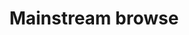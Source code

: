 ---
# This file is a template to document a new frontend template within the GOV.UK Publishing Design Guide website.
layout: frontend-template-documentation
sectionKey: Frontend templates

# Step 1: Duplicate and rename this file to the proposed frontend template you want to include in the Publishing Design Guide website.
# When duplicating and renaming this file use lowercase and replace any spaces with a dash (ie. -)

# Step 2: Set "eleventyExcludeFromCollections" to "false". This will ensure that the code snippet is commented out and a page will be display withinin the Publishing Design Guide.
eleventyExcludeFromCollections: false

# Step 3: Establish the relationship of this frontend template.
# The relationship between frontend templates will be demonstrated visually via levels on the left-hand navigation menu. For instance, "GitHub smart answers" is only revealed when the end-user selects "Smart answer" since "GitHub smart answers" a child template to the "Smart answer" frontend template.
eleventyNavigation:
  # If this frontend template is not associated with or a child to another frontend template, set the field below ("parent") to "Frontend templates"
  parent: Frontend templates

# Step 4: Input data points according to fields below to the best of your ability. Any fields without any data points will not be displayed on the website.

# Name of the frontend tempalte
# This is the name of the frontend template (ex. Homepage). It is required to display the title on the page, in the meta data, and in the left-hand navigation menu of the frontend templates page.
title: Mainstream browse

# Description of the frontend template
# This briefly describes what the frontend template is. It is required to display the description on the page, and in the <head> meta description.
description: Mainstream browse is a topic system that groups together content by popular topics on GOV.UK.

# Embedding the figma file of the frontend template
# This will display a Figma embed on the page.
# To add a Figma embed, copy only the URL within the embed snippet.
figmaLink: #Delete this comment before entering the Figma embed URL of the Figma representaiton of this frontend template.

# How the frontend template works
# Briefly descibe how this frontend template works. For instance, listing out what end-user can do on a page that uses this frontend template, as well as it's relation to other pages and its associated frontend templates on GOV.UK.
# You MUST wrap this in single quotation marks (ie. ' '), since markdown can be used to enter this information. To create a heading, use three hashes (ie. ###).
howItWorks:
  'There are two levels of mainstream browse pages:
    
    - [Level one](./level-one) – Topic (parent)
    
    - [Level two](./level-two) – Subtopic (child) 
  
  
    Mainstream browse topics are listed in the main menu and on the GOV.UK homepage under ‘Services and information’ heading.'

# Live examples of webpages that use this frontend template
# List out all the pages on GOV.UK that use this frontend template, by providing: (1) the title of the page, (2) the URL of the page, and (3) indicate whether the page is in Welsh in order for assistive technology to read out the page title correctly.
examples:
  # To add additional examples duplicate the the fields below (adhering to the formating) but increase the count by one integer.
  0:
    # Both title and link are REQUIRED in order for this information to render on the page.
    title: 'Driving and transport – Level one browse page'
    link: https://www.gov.uk/browse/driving
    welsh:
      # Options on whether the webpage using this frontend template is in Welsh:
        # true = The webpage is in Welsh
        # false = The webpage is not in Welsh, but rather in English
      false
  1:
    # Both title and link are REQUIRED in order for this information to render on the page.
    title: 'Vehicle, tax MOT and insurance – Curated level two browse page'
    link: https://www.gov.uk/browse/driving/vehicle-tax-mot-insurance
    welsh:
      # Options on whether the webpage using this frontend template is in Welsh:
        # true = The webpage is in Welsh
        # false = The webpage is not in Welsh, but rather in English
      false
  2:
    # Both title and link are REQUIRED in order for this information to render on the page.
    title: 'School admissions and transport to school – Alphabetical level two browse page'
    link: https://www.gov.uk/browse/education/school-admissions-transport
    welsh:
      # Options on whether the webpage using this frontend template is in Welsh:
        # true = The webpage is in Welsh
        # false = The webpage is not in Welsh, but rather in English
      false
    
# The Content Data (Production) URL this frontend template
# Filter the document type in content data and copy the URL in your browser's address bar.
contentDataLink: https://content-data.publishing.service.gov.uk/content?submitted=true&date_range=past-30-days&search_term=&document_type=mainstream_browse_page&organisation_id=all

# How is this frontend template built
# This will display all the underlying technologies that make-up this template.
contentSchema:
  # The GOV.UK [browser extension](https://github.com/alphagov/govuk-browser-extension) can help indentify the content schema for this frontend template.
  title: #Delete this comment before entering the name of the content schema.
  link: #Delete this comment before entering the developer docs URL of this content schema.

contentType:
  # The GOV.UK [browser extension](https://github.com/alphagov/govuk-browser-extension) can help indentify the content type (also known as document type) for this frontend template.
  title: #Delete this comment before entering the name of the content type (also known as document type).
  link: #Delete this comment before entering the developer docs URL of this content type/document type.

publishingApp:
  # The GOV.UK [browser extension](https://github.com/alphagov/govuk-browser-extension) can help indentify the publishing app associated with adding content to this frontend template.
  # Publishing app options:
    # collections publisher
    # contacts admin
    # content publisher
    # content tagger
    # local links manager
    # mainstream publisher
    # manuals publisher
    # maslow
    # service manual publisher
    # short url manager
    # special route publisher
    # specialist publisher
    # travel advice publisher
    # whitehall
  #Delete this comment before entering the name of the publishing app.

renderingApp:
  # The GOV.UK [browser extension](https://github.com/alphagov/govuk-browser-extension) can help indentify which rendering app is used to generate this frontend template.
  # Rendring app options:
    # collections
    # email alert frontend
    # feedback
    # finder frontend
    # frontend
    # government frontend
    # smart answers
    # static
  #Delete this comment before entering the name of the rendering app.

# Components that make-up this frontend template
# List out all the components that make-up this frontend template, by (1) providing the name of the component, (2) a link to the documentation for said component, (3) how is this component generated on the page and (4) the associated publishing input fields within the publishing app.
components:
  # To add additional components duplicate the the fields below (adhering to the formating) but increase the count by one integer.
  0:
    # The componentName is REQUIRED in order for this information to be displayed on the page.
    componentName:
      # You MUST wrap this in single quotation marks (ie. ' '), since markdown can be used to enter this information.
      #Delete this comment before entering the name of the component used within this pattern.
    componentURL: #If a URL is not entered in the  field above (componentName) then delete this comment before entering the URL of the documentation for said component.
    generated:
      # Options how said component is generated page:
        # auto = "Autogenerated in frontend template"
        # publisher = "Customized by publisher"
        # hardcode = "Hardcoded by developer"
      # Delete this comment before enter how this component is generated on the page.
    input:
      # You MUST wrap this in single quotation marks (ie. ' '), since markdown can be used to enter this information.
      #If this component can be generated by a publisher via a publihing app the delete this comment before entering that infomration.

# Evidence and insights for this frontend template
# List out all past documentation/supporting material with regards to or realted to this frontend template. It can include (1) past design documentation, (2) research findings, and (3) presentations.
insights:
  # To add additional insights duplicate the the fields below (adhering to the formating) but increase the count by one integer.
  0:
    # A description is REQUIRED in order for this information to render on the page.
    date: August 2018
    description:
      # You MUST wrap this in single quotation marks (ie. ' '), since markdown can be used to enter this information. To create a heading, use three hashes (ie. ###).
      'Mainstream Browse taxonomy was replaced with new site-wide taxonomy. This is the design sprint plan.'
    title: 'Mainstream Browse design sprint'
    link: https://docs.google.com/document/d/1aCUbrdqaCCF6mblDfddw1Wck_DmTsHADMYR-Ny-9Xw4/edit#heading=h.yo2pwekzv7t0
    documentFormat: Google Docs
  1:
    # A description is REQUIRED in order for this information to render on the page.
    date: August 2018
    description:
      # You MUST wrap this in single quotation marks (ie. ' '), since markdown can be used to enter this information. To create a heading, use three hashes (ie. ###).
      'Mainstream Browse taxonomy was replaced with new site-wide taxonomy'
    title: What is Mainstream Browse
    link: https://docs.google.com/document/d/13IkO2ZnknFDiNTn-z9E4LwCbTTN1Dnw2xcfO3iU_v9E/edit#heading=h.yw8vk47ou0r5
    documentFormat: Google Docs
  2:
    # A description is REQUIRED in order for this information to render on the page.
    date: January 2022
    description:
      # You MUST wrap this in single quotation marks (ie. ' '), since markdown can be used to enter this information. To create a heading, use three hashes (ie. ###).
      'Early-thinking overhaul design of Mainstream browse page, replacing miller columns, and merging Specialist topics into updated topic pages'
    title: 'Topic page design implementation'
    link: https://docs.google.com/document/d/1MbhUjXLMUvEvqRU_w5S7RD9_wVhB3LkcdfDIxnSOz4g/edit?usp=sharing
    documentFormat: Google Docs
  3:
    # A description is REQUIRED in order for this information to render on the page.
    date: June 2022
    description:
      # You MUST wrap this in single quotation marks (ie. ' '), since markdown can be used to enter this information. To create a heading, use three hashes (ie. ###).
      'A/B testing was conducted on the new designs for both levels of browse pages, introducing accordions. The intention was to make it easier for users to focus on the main links and increase click through. The study found gerenal improvements but some indications that more iterations were needed on the accordions.'
    title: 'GOV.UK Navigation mainstream browse A/B test'
    link: https://docs.google.com/presentation/d/1s1d4BYJZaZmt5J0CFORRmMTKPush88_yiT7_OR8WxHw/edit?usp=sharing
    documentFormat: Google Slides
  4:
    # A description is REQUIRED in order for this information to render on the page.
    date: August 2022
    description:
      # You MUST wrap this in single quotation marks (ie. ' '), since markdown can be used to enter this information. To create a heading, use three hashes (ie. ###).
     'The new accordion design performed worse, on mobile devices in earlier test, leading to a second round of A/B testing. This confirmed lower performance than earlier designs and led to the decision to abandon the accordion design, focus on improving topics that are performing badly in the flat list design, and curating remaining A to Z topics.'
    title: 'GOV.UK Navigation mainstream browse follow-up A/B test'
    link: https://docs.google.com/presentation/d/1poSeFuf2KMR2gzMI3A2ePT2xWi7n6QXMf6cBo8aHiZ4/edit?usp=sharing
    documentFormat: Google Slides
  5:
    # A description is REQUIRED in order for this information to render on the page.
    date: July 2023
    description:
      # You MUST wrap this in single quotation marks (ie. ' '), since markdown can be used to enter this information. To create a heading, use three hashes (ie. ###).
      'Guidance on how to curate mainstream browse pages'
    title: 'How to curate mainstream browse pages'
    link: https://docs.google.com/presentation/d/1Kp69ojze0kbyIaE2rAyyMIB9hfOBiXNCwbQ37TxQyYQ/edit
    documentFormat: Google Slides
  6:
    # A description is REQUIRED in order for this information to render on the page.
    date: May 2024
    description:
      # You MUST wrap this in single quotation marks (ie. ' '), since markdown can be used to enter this information. To create a heading, use three hashes (ie. ###).
      'A/B test analysis on using a grid vs list UI to present topics on mainstream browse pages. The research indicated that in the list view users need less time to find the content they need. This informed the decision to move from a grid to a list layout.'
    title: 'AB testing grid vs list on mainstream browse page results'
    link: https://docs.google.com/document/d/1lJ4z5r930ExAs6ImXsphaQR2cTzuqBQkIfaEHrvYEt4/edit?tab=t.0
    documentFormat: Google Docs
  7:
    # A description is REQUIRED in order for this information to render on the page.
    date: September 2024
    description:
      # You MUST wrap this in single quotation marks (ie. ' '), since markdown can be used to enter this information. To create a heading, use three hashes (ie. ###).
      'Usability testing on ‘Popular tasks’ in Level One mainstream topic pages showed that users were able to complete tasks with ease and feel more confident in finding information. This informed the decision to roll out the ‘popular’ links to all the level 1 mainstream browse topic pages, and to change the section title to ‘Most viewed’.'
    title: 'Popular Links Findings Report'
    link: https://docs.google.com/presentation/d/1XpJrL9mSOdq_3n8zlUidC0xTL7gEefN0SZXVKz3z6NE/edit#slide=id.g2f08ff8b21f_0_67
    documentFormat: Google Slides        
  8:
    # A description is REQUIRED in order for this information to render on the page.
    date: November 2024
    description:
      # You MUST wrap this in single quotation marks (ie. ' '), since markdown can be used to enter this information. To create a heading, use three hashes (ie. ###).
      'Findings from a Multi Variate Testing to identify and validate the most effective shortcuts to content on the sixteen Level One mainstream browse pages. These results informed the decision to present links to the three most viewed pages tagged to the Level One browse page’s subtopics at the top of the page. The links are dynamically fetched from SearchAPI.'
    title: 'Multi Variate Testing on Popular Tasks'
    link: https://docs.google.com/document/d/1kCEnXA58R4YKJUOpMNBeqVSFHXDwbow3_GUebcK0i9M/edit?tab=t.0#heading=h.tgu1ies1hjax
    documentFormat: Google Docs 
 

# Existing issues with this frontend template
# List of all the issues that are associated with this frontend template, (1) containing the title used to describe the issue on GitHub, and (2) the link to the GitHub issue itself.
issues:
  # To add additional issues duplicate the the fields below (adhering to the formating) but increase the count by one integer.
  0:
    # Both title and link are REQUIRED in order to display this information on the page.
    title: #Delete this comment before entering the title of the GitHub issue.
    link: #Delete this comment before entering the URL of the corresponding GitHub issue.
---